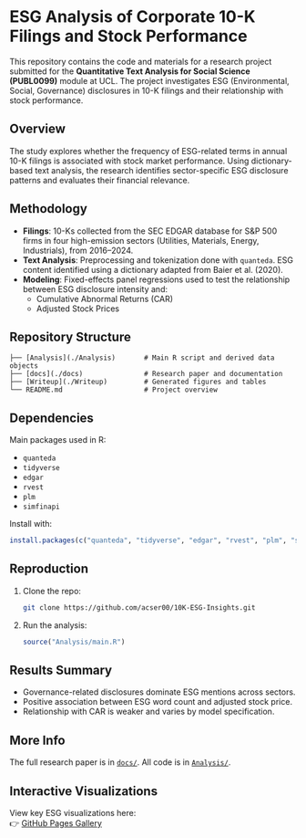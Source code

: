 # ESG Analysis of Corporate 10-K Filings and Stock Performance

This repository contains the code and materials for a research project submitted for the **Quantitative Text Analysis for Social Science (PUBL0099)** module at UCL. The project investigates ESG (Environmental, Social, Governance) disclosures in 10-K filings and their relationship with stock performance.

## Overview

The study explores whether the frequency of ESG-related terms in annual 10-K filings is associated with stock market performance. Using dictionary-based text analysis, the research identifies sector-specific ESG disclosure patterns and evaluates their financial relevance.

## Methodology

- **Filings**: 10-Ks collected from the SEC EDGAR database for S&P 500 firms in four high-emission sectors (Utilities, Materials, Energy, Industrials), from 2016–2024.
- **Text Analysis**: Preprocessing and tokenization done with `quanteda`. ESG content identified using a dictionary adapted from Baier et al. (2020).
- **Modeling**: Fixed-effects panel regressions used to test the relationship between ESG disclosure intensity and:
  - Cumulative Abnormal Returns (CAR)
  - Adjusted Stock Prices

## Repository Structure

```
├── [Analysis](./Analysis)       # Main R script and derived data objects
├── [docs](./docs)               # Research paper and documentation
├── [Writeup](./Writeup)         # Generated figures and tables
└── README.md                    # Project overview
```

## Dependencies

Main packages used in R:

- `quanteda`
- `tidyverse`
- `edgar`
- `rvest`
- `plm`
- `simfinapi`

Install with:

```r
install.packages(c("quanteda", "tidyverse", "edgar", "rvest", "plm", "simfinapi"))
```

## Reproduction

1. Clone the repo:
   ```bash
   git clone https://github.com/acser00/10K-ESG-Insights.git
   ```

2. Run the analysis:
   ```r
   source("Analysis/main.R")
   ```

## Results Summary

- Governance-related disclosures dominate ESG mentions across sectors.
- Positive association between ESG word count and adjusted stock price.
- Relationship with CAR is weaker and varies by model specification.

## More Info

The full research paper is in [`docs/`](./docs/). All code is in [`Analysis/`](./Analysis/).

## Interactive Visualizations

View key ESG visualizations here:  
👉 [GitHub Pages Gallery](https://<your-username>.github.io/<repo-name>/gallery/)

